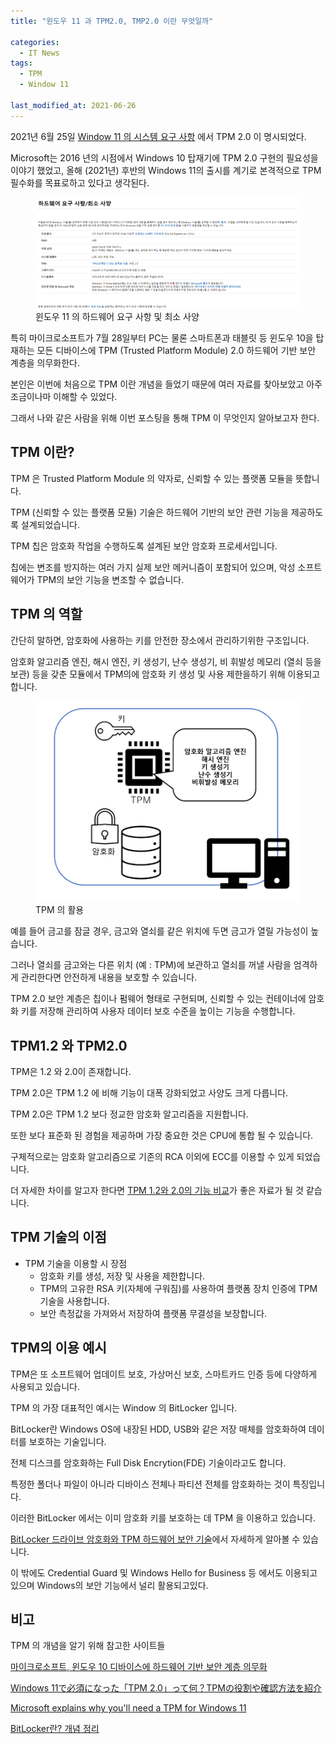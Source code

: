 ```yaml
---
title: "윈도우 11 과 TPM2.0, TMP2.0 이란 무엇일까"

categories:
  - IT News
tags: 
  - TPM
  - Window 11

last_modified_at: 2021-06-26
---
```


2021년 6월 25일 [Window 11 의 시스템 요구 사항](https://www.microsoft.com/ko-kr/windows/windows-11-specifications) 에서 TPM 2.0 이 명시되었다.

Microsoft는 2016 년의 시점에서 Windows 10 탑재기에 TPM 2.0 구현의 필요성을 이야기 했었고, 올해 (2021년) 후반의 Windows 11의 출시를 계기로 본격적으로 TPM 필수화를 목표로하고 있다고 생각된다.

<figure class="align-center">
  <a href="/assets/images/2021-06-26-window11.PNG"><img src="/assets/images/2021-06-26-window11.PNG"></a>
  <figcaption>윈도우 11 의 하드웨어 요구 사항 및 최소 사양</figcaption>
</figure>

특히 마이크로소프트가 7월 28일부터 PC는 물론 스마트폰과 태블릿 등 윈도우 10을 탑재하는 모든 디바이스에 TPM (Trusted Platform Module) 2.0 하드웨어 기반 보안 계층을 의무화한다.

본인은 이번에 처음으로 TPM 이란 개념을 들었기 때문에 여러 자료를 찾아보았고 아주 조금이나마 이해할 수 있었다.

그래서 나와 같은 사람을 위해 이번 포스팅을 통해 TPM 이 무엇인지 알아보고자 한다.

## TPM 이란?

TPM 은 Trusted Platform Module 의 약자로, 신뢰할 수 있는 플랫폼 모듈을 뜻합니다.

TPM (신뢰할 수 있는 플랫폼 모듈) 기술은 하드웨어 기반의 보안 관련 기능을 제공하도록 설계되었습니다.

TPM 칩은 암호화 작업을 수행하도록 설계된 보안 암호화 프로세서입니다. 

칩에는 변조를 방지하는 여러 가지 실제 보안 메커니즘이 포함되어 있으며, 악성 소프트웨어가 TPM의 보안 기능을 변조할 수 없습니다.

## TPM 의 역할

간단히 말하면, 암호화에 사용하는 키를 안전한 장소에서 관리하기위한 구조입니다.

암호화 알고리즘 엔진, 해시 엔진, 키 생성기, 난수 생성기, 비 휘발성 메모리 (열쇠 등을 보관) 등을 갖춘 모듈에서 TPM의에 암호화 키 생성 및 사용 제한을하기 위해 이용되고 합니다.

<figure class="align-center">
  <a href="/assets/images/2021-06-26-TPM.PNG"><img src="/assets/images/2021-06-26-TPM.PNG"></a>
  <figcaption>TPM 의 활용</figcaption>
</figure>

예를 들어 금고를 잠글 경우, 금고와 열쇠를 같은 위치에 두면 금고가 열릴 가능성이 높습니다.

그러나 열쇠를 금고와는 다른 위치 (예 : TPM)에 보관하고 열쇠를 꺼낼 사람을 엄격하게 관리한다면 안전하게 내용을 보호할 수 있습니다.

TPM 2.0 보안 계층은 칩이나 펌웨어 형태로 구현되며, 신뢰할 수 있는 컨테이너에 암호화 키를 저장해 관리하여 사용자 데이터 보호 수준을 높이는 기능을 수행합니다.

## TPM1.2 와 TPM2.0

TPM은 1.2 와 2.0이 존재합니다.

TPM 2.0은 TPM 1.2 에 비해 기능이 대폭 강화되었고 사양도 크게 다릅니다. 

TPM 2.0은 TPM 1.2 보다 정교한 암호화 알고리즘을 지원합니다.

또한 보다 표준화 된 경험을 제공하며 가장 중요한 것은 CPU에 통합 될 수 있습니다.

구체적으로는 암호화 알고리즘으로 기존의 RCA 이외에 ECC를 이용할 수 있게 되었습니다.

더 자세한 차이를 알고자 한다면 [TPM 1.2와 2.0의 기능 비교](https://www.dell.com/support/kbdoc/ko-kr/000131631/tpm-1-2%EC%99%80-2-0%EC%9D%98-%EA%B8%B0%EB%8A%A5-%EB%B9%84%EA%B5%90)가 좋은 자료가 될 것 같습니다.


## TPM 기술의 이점

* TPM 기술을 이용할 시 장점
   * 암호화 키를 생성, 저장 및 사용을 제한합니다.
   * TPM의 고유한 RSA 키(자체에 구워짐)를 사용하여 플랫폼 장치 인증에 TPM 기술을 사용합니다.
   * 보안 측정값을 가져와서 저장하여 플랫폼 무결성을 보장합니다.


## TPM의 이용 예시

TPM은 또 소프트웨어 업데이트 보호, 가상머신 보호, 스마트카드 인증 등에 다양하게 사용되고 있습니다.

TPM 의 가장 대표적인 예시는 Window 의 BitLocker 입니다.

BitLocker란 Windows OS에 내장된 HDD, USB와 같은 저장 매체를 암호화하여 데이터를 보호하는 기술입니다. 

전체 디스크를 암호화하는 Full Disk Encrytion(FDE) 기술이라고도 합니다. 

특정한 폴더나 파일이 아니라 디바이스 전체나 파티션 전체를 암호화하는 것이 특징입니다.

이러한 BitLocker 에서는 이미 암호화 키를 보호하는 데 TPM 을 이용하고 있습니다.

[BitLocker 드라이브 암호화와 TPM 하드웨어 보안 기술](https://shinb.tistory.com/314)에서 자세하게 알아볼 수 있습니다.

이 밖에도 Credential Guard 및 Windows Hello for Business 등 에서도 이용되고 있으며 Windows의 보안 기능에서 널리 활용되고있다.

## 비고

TPM 의 개념을 알기 위해 참고한 사이트들

[마이크로소프트, 윈도우 10 디바이스에 하드웨어 기반 보안 계층 의무화](https://www.itworld.co.kr/news/100509)

[Windows 11で必須になった「TPM 2.0」って何？TPMの役割や確認方法を紹介](https://pc.watch.impress.co.jp/docs/topic/feature/1334277.html)

[Microsoft explains why you'll need a TPM for Windows 11](https://www.pcworld.com/article/3623013/why-windows-11-requires-a-tpm-for-your-pc.html#tk.rss_all)

[BitLocker란? 개념 정리](http://melonicedlatte.com/2020/06/16/113200.html)